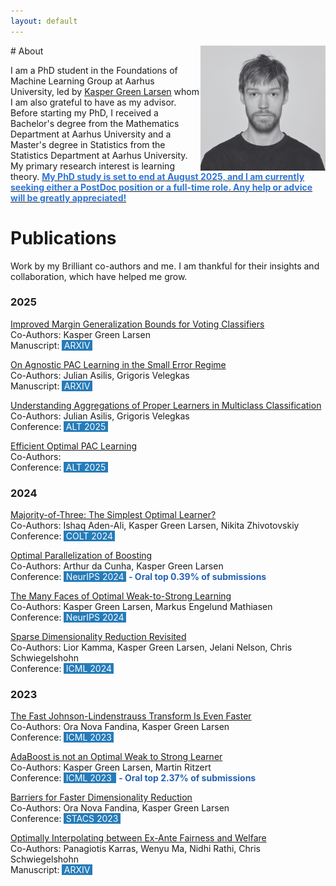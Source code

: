 ```yaml
---
layout: default
---
```

<img src="Untitled.png" align="right" width="200px"/>
# About

I am a PhD student in the Foundations of Machine Learning Group at Aarhus University, led by [Kasper Green Larsen](https://cs.au.dk/~larsen/) whom I am also grateful to have as my advisor. Before starting my PhD, I received a Bachelor's degree from the Mathematics Department at Aarhus University and a Master's degree in Statistics from the Statistics Department at Aarhus University. My primary research interest is learning theory.
[<span style="color:#2d75d7; background-color:white"><b>My PhD study is set to end at August 2025, and I am currently seeking either a PostDoc position or a full-time role. Any help or advice will be greatly appreciated!</b></span>](https://www.linkedin.com/in/mikael-m%C3%B8ller-h%C3%B8gsgaard-6b1024269/)

<!-- #### My PhD study is set to end at August 2025, and I am currently seeking either a PostDoc position or a full-time role. Any help or advice will be greatly appreciated! -->


# Publications
Work by my Brilliant co-authors and me. I am thankful for their insights and collaboration, which have helped me grow.

### 2025

[Improved Margin Generalization Bounds for Voting Classifiers](https://arxiv.org/abs/2502.16462)\
Co-Authors: Kasper Green Larsen\
Manuscript: <span style="color:#267CB9; background-color:#267CB9">l</span><span style="color:white; background-color:#267CB9">ARXIV</span><span style="color:#267CB9; background-color:#267CB9">l</span>

[On Agnostic PAC Learning in the Small Error Regime](https://arxiv.org/abs/2502.09496)\
Co-Authors: Julian Asilis, Grigoris Velegkas\
Manuscript: <span style="color:#267CB9; background-color:#267CB9">l</span><span style="color:white; background-color:#267CB9">ARXIV</span><span style="color:#267CB9; background-color:#267CB9">l</span>

[Understanding Aggregations of Proper Learners in Multiclass Classification](https://arxiv.org/abs/2410.22749)\
Co-Authors: Julian Asilis, Grigoris Velegkas\
Conference: <span style="color:#267CB9; background-color:#267CB9">l</span><span style="color:white; background-color:#267CB9">ALT 2025</span><span style="color:#267CB9; background-color:#267CB9">l</span>

[Efficient Optimal PAC Learning](https://arxiv.org/abs/2502.03620)\
Co-Authors: \
Conference: <span style="color:#267CB9; background-color:#267CB9">l</span><span style="color:white; background-color:#267CB9">ALT 2025</span><span style="color:#267CB9; background-color:#267CB9">l</span>


### 2024

[Majority-of-Three: The Simplest Optimal Learner?](https://arxiv.org/abs/2403.08831)\
Co-Authors: Ishaq Aden-Ali, Kasper Green Larsen, Nikita Zhivotovskiy\
Conference: <span style="color:#267CB9; background-color:#267CB9">l</span><span style="color:white; background-color:#267CB9">COLT 2024</span><span style="color:#267CB9; background-color:#267CB9">l</span>

[Optimal Parallelization of Boosting](https://arxiv.org/abs/2408.16653)\
Co-Authors: Arthur da Cunha, Kasper Green Larsen\
Conference: <span style="color:#267CB9; background-color:#267CB9">l</span><span style="color:white; background-color:#267CB9">NeurIPS 2024</span><span style="color:#267CB9; background-color:#267CB9">l</span> <span style="color:#2461b4; background-color:white"><b> - Oral top 0.39% of submissions</b></span>

[The Many Faces of Optimal Weak-to-Strong Learning](https://arxiv.org/abs/2408.17148)\
Co-Authors: Kasper Green Larsen, Markus Engelund Mathiasen\
Conference: <span style="color:#267CB9; background-color:#267CB9">l</span><span style="color:white; background-color:#267CB9">NeurIPS 2024</span><span style="color:#267CB9; background-color:#267CB9">l</span>

[Sparse Dimensionality Reduction Revisited](https://arxiv.org/abs/2302.06165)\
Co-Authors: Lior Kamma, Kasper Green Larsen, Jelani Nelson, Chris Schwiegelshohn\
Conference: <span style="color:#267CB9; background-color:#267CB9">l</span><span style="color:white; background-color:#267CB9">ICML 2024</span><span style="color:#267CB9; background-color:#267CB9">l</span>


### 2023
[The Fast Johnson-Lindenstrauss Transform Is Even Faster](https://arxiv.org/abs/2204.01800)\
Co-Authors: Ora Nova Fandina, Kasper Green Larsen\
Conference: <span style="color:#267CB9; background-color:#267CB9">l</span><span style="color:white; background-color:#267CB9">ICML 2023</span><span style="color:#267CB9; background-color:#267CB9">l</span>

[AdaBoost is not an Optimal Weak to Strong Learner](https://arxiv.org/abs/2301.11571)\
Co-Authors: Kasper Green Larsen, Martin Ritzert\
Conference: <span style="color:#267CB9; background-color:#267CB9">l</span><span style="color:white; background-color:#267CB9">ICML 2023 </span><span style="color:#267CB9; background-color:#267CB9">l</span>
<span style="color:#2461b4; background-color:white"><b> - Oral top 2.37% of submissions</b></span>

[Barriers for Faster Dimensionality Reduction](https://arxiv.org/abs/2207.03304)\
Co-Authors: Ora Nova Fandina, Kasper Green Larsen\
Conference: <span style="color:#267CB9; background-color:#267CB9">l</span><span style="color:white; background-color:#267CB9">STACS 2023</span><span style="color:#267CB9; background-color:#267CB9">l</span>

[Optimally Interpolating between Ex-Ante Fairness and Welfare](https://arxiv.org/abs/2302.03071)\
Co-Authors: Panagiotis Karras, Wenyu Ma, Nidhi Rathi, Chris Schwiegelshohn\
Manuscript: <span style="color:#267CB9; background-color:#267CB9">l</span><span style="color:white; background-color:#267CB9">ARXIV</span><span style="color:#267CB9; background-color:#267CB9">l</span>


